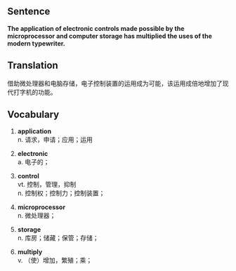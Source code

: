 ## Sentence

**The application of electronic controls made possible by the microprocessor and computer storage has multiplied the uses of the modern typewriter.**

## Translation

借助微处理器和电脑存储，电子控制装置的运用成为可能，该运用成倍地增加了现代打字机的功能。     


## Vocabulary   

1. **application**   
n. 请求，申请；应用；运用    

2. **electronic**     
a. 电子的；     

3. **control**     
vt. 控制，管理，抑制       
n. 控制权；控制力；控制装置；     

4. **microprocessor**     
n. 微处理器；    

5. **storage**     
n. 库房；储藏；保管；存储；   

6. **multiply**    
v. （使）增加，繁殖；乘；        
